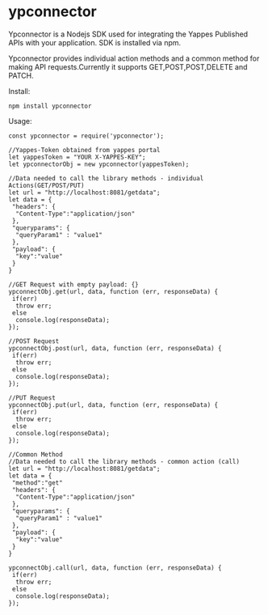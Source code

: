 # ypconnector
Ypconnector is a Nodejs SDK used for integrating the Yappes Published APIs with your application. SDK is installed via npm. 

Ypconnector provides individual action methods and a common method for making API requests.Currently it supports GET,POST,POST,DELETE and PATCH.


Install:
```
npm install ypconnector
```
Usage:
```
const ypconnector = require('ypconnector');

//Yappes-Token obtained from yappes portal
let yappesToken = "YOUR X-YAPPES-KEY";
let ypconnectorObj = new ypconnector(yappesToken);

//Data needed to call the library methods - individual Actions(GET/POST/PUT)
let url = "http://localhost:8081/getdata";
let data = {
 "headers": {
  "Content-Type":"application/json"
 },
 "queryparams": {
  "queryParam1" : "value1"
 },
 "payload": {
  "key":"value"
 }
}

//GET Request with empty payload: {}
ypconnectObj.get(url, data, function (err, responseData) {
 if(err)
  throw err;
 else
  console.log(responseData);
});

//POST Request
ypconnectObj.post(url, data, function (err, responseData) {
 if(err)
  throw err;
 else
  console.log(responseData);
});

//PUT Request
ypconnectObj.put(url, data, function (err, responseData) {
 if(err)
  throw err;
 else
  console.log(responseData);
});

//Common Method
//Data needed to call the library methods - common action (call)
let url = "http://localhost:8081/getdata";
let data = {
 "method":"get"
 "headers": {
  "Content-Type":"application/json"
 },
 "queryparams": {
  "queryParam1" : "value1"
 },
 "payload": {
  "key":"value"
 }
}

ypconnectObj.call(url, data, function (err, responseData) {
 if(err)
  throw err;
 else
  console.log(responseData);
});

```
